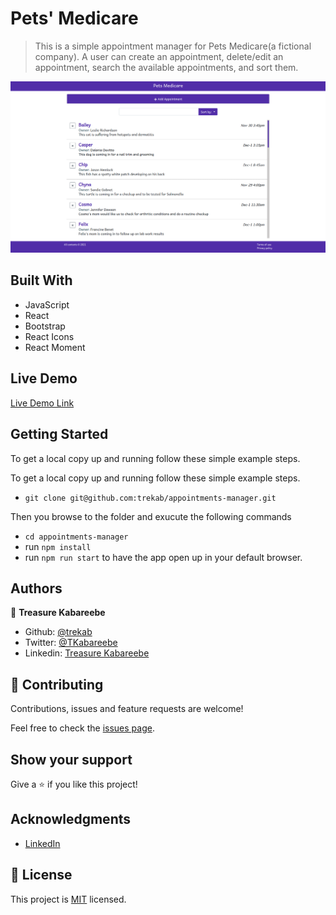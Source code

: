 # Pets' Medicare

> This is a simple appointment manager for Pets Medicare(a fictional company). A user can create an appointment, delete/edit an appointment, search the available appointments, and sort them.

![Screenshot](./pets-medicare.png)
## Built With

- JavaScript
- React
- Bootstrap
- React Icons
- React Moment

## Live Demo

[Live Demo Link](https://appointments-manager.netlify.app/)


## Getting Started

To get a local copy up and running follow these simple example steps.

To get a local copy up and running follow these simple example steps.
- `git clone git@github.com:trekab/appointments-manager.git`

Then you browse to the folder and exucute the following commands
- `cd appointments-manager`
- run `npm install`
- run `npm run start` to have the app open up in your default browser.

## Authors

👤 **Treasure Kabareebe**

- Github: [@trekab](https://github.com/trekab)
- Twitter: [@TKabareebe](https://twitter.com/TKabareebe)
- Linkedin: [Treasure Kabareebe](https://www.linkedin.com/in/treasure-kabareebe/)

## 🤝 Contributing

Contributions, issues and feature requests are welcome!

Feel free to check the [issues page](issues/).

## Show your support

Give a ⭐️ if you like this project!

## Acknowledgments

- [LinkedIn](https://www.linkedin.com/learning/react-js-building-an-interface-2/creating-interfaces-with-react)

## 📝 License

This project is [MIT](lic.url) licensed.
